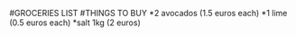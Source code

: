 #GROCERIES LIST
#THINGS TO BUY
*2 avocados (1.5 euros each)
*1 lime (0.5 euros each)
*salt 1kg (2 euros)
